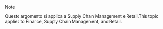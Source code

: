 > [!NOTE]
> <span data-ttu-id="20888-101">Questo argomento si applica a Supply Chain Management e Retail.</span><span class="sxs-lookup"><span data-stu-id="20888-101">This topic applies to Finance, Supply Chain Management, and Retail.</span></span> 
